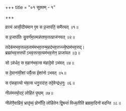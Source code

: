 +++
title = "०१ सूक्तम् - १"

+++

व्रात्य॑ आसी॒दीय॑मान ए॒व स प्र॒जाप॑तिं॒ समै॑रयत् ॥१॥

स प्र॒जाप॑तिः सु॒वर्ण॑मा॒त्मन्न॑पश्य॒त्तत्प्राज॑नयत् ॥२॥

तदेक॑मभव॒त्तल्ल॒लाम॑मभव॒त्तन्म॒हद॑भव॒त्तज्ज्ये॒ष्ठम॑भव॒त्तद्।  
ब्रह्मा॑भव॒त्तत्तपो॑ ऽभव॒त्तत्स॒त्यम॑भव॒त्तेन॒ प्राजा॑यत ॥३॥

सो ऽव॑र्धत॒ स म॒हान॑भव॒त्स म॑हादे॒वो ऽभ॑वत् ॥४॥

स दे॒वाना॑मी॒शां पर्यै॒त्स ईशा॑नो ऽभवत् ॥५॥

स ए॑कव्रा॒त्यो भ॑व॒त्स धनु॒राद॑त्त॒ तदे॒वेन्द्र॑ध॒नुः ॥६॥

नील॑मस्यो॒दरं॒ लोहि॑तं पृ॒ष्ठम् ॥७॥

नीले॑नै॒वाप्रि॑यं॒ भ्रातृ॑व्यं॒ प्रोर्णो॑ति॒ लोहि॑तेन द्वि॒षन्तं॑ विध्य॒तीति॑ ब्रह्मवा॒दिनो॑ वदन्ति ॥८॥
